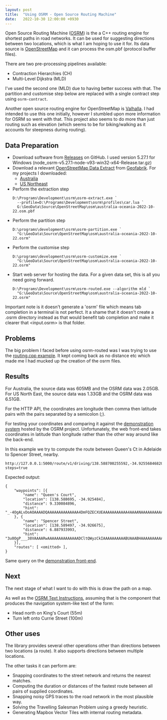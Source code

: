 ```yaml
---
layout: post
title:  "Using OSRM - Open Source Routing Machine"
date:   2022-10-30 12:00:00 +0930
---
```


Open Source Routing Machine ([OSRM][1]) is the a C++ routing engine for
shortest paths in road networks. It can be used for suggesting directions
between two locations, which is what I am hoping to use it for. Its data source
is [OpenStreetMap][2] and it can process the osm.pbf (protocol buffer files).

There are two pre-processing pipelines available:
* Contraction Hierarchies (CH)
* Multi-Level Dijkstra (MLD)

I've used the second one (MLD) due to having better success with that.
The partition and customise step below are replaced with a single contract
step using `osrm-contract`.

Another open source routing engine for OpenStreetMap is [Valhalla](12). I had
intended to use this one initially, however I stumbled upon more information
for OSRM so went with that. This project also seems to do more than just
routing such as elevation (which seems to be for biking/walking as it
accounts for steepness during routing).

## Data Preparation

* Download software from [Releases][5] on GitHub. I used version 5.27.1 for
  Windows (node_osrm-v5.27.1-node-v93-win32-x64-Release.tar.gz)
* Download a relevant [OpenStreetMap Data Extract][3] from [Geofabrik][4].
  For my projects I downloaded:
    * [Australia][6]
    * [US Northeast][7]
* Perform the extraction step
  ```
  D:\Programs\Development\osrm\osrm-extract.exe `
    --profile=D:\Programs\Development\osrm\profiles\car.lua `
    G:\GeoData\Source\OpenStreetMap\osm\australia-oceania-2022-10-22.osm.pbf
  ```
* Perform the partition step
  ```
  D:\programs\development\osrm\osrm-partition.exe `
    "G:\GeoData\Source\OpenStreetMap\osm\australia-oceania-2022-10-22.osrm"
  ```
* Perform the customise step
  ```
  D:\programs\development\osrm\osrm-customize.exe `
    "G:\GeoData\Source\OpenStreetMap\osm\australia-oceania-2022-10-22.osrm"
  ```
* Start web server for hosting the data. For a given data set, this is all you
  need going forward.
  ```
  D:\Programs\Development\osrm\osrm-routed.exe --algorithm mld `
    "G:\GeoData\Source\OpenStreetMap\osm\australia-oceania-2022-10-22.osrm"
  ```

Important note is it doesn't generate a 'osrm' file which means tab completion
in a terminal is not perfect. It a shame that it doesn't create a <name>.osrm
directory instead as that would benefit tab completion and make it clearer that
<input.osrm> is that folder.

## Problems

The big problem I faced before using osrm-routed was I was trying to use the
[routing.cpp example][8]. It kept coming back as no distance etc which made me
I had mucked up the creation of the osrm files.

## Results
For Australia, the source data was 605MB and the OSRM data was 2.05GB.
For US North East, the source data was 1.33GB and the OSRM data was 6.51GB.

For the HTTP API, the coordinates are longitude then comma then latitude pairs
with the pairs separated by a semicolon (;).

For testing your coordinates and comparing it against the
[demonstration system][9] hosted by the OSRM project. Unfortunately, the web
front-end takes coordinates in latitude than longitude rather than the other
way around like the back-end.

In this example we try to compute the route between Queen's Ct in Adelaide to
Spencer Street, nearby.

```
http://127.0.0.1:5000/route/v1/driving/138.588700255592,-34.9255684682013;138.589492995401,-34.9266129382409?steps=true
```

Expected output:
```
{
    "waypoints": [{
        "name": "Queen's Court",
        "location": [138.588695, -34.925484],
        "distance": 9.330084896,
        "hint": "_-4OgALvDoAOAAAADQAAAAAAAAAAAAAA4DmFQZECXUEAAAAAAAAAAA4AAAANAAAAAAAAAAAAAAChEAAAF7JCCFQU6_0cskIIABTr_QAAvxCwtqXD"
    }, {
        "name": "Spencer Street",
        "location": [138.589497, -34.926675],
        "distance": 6.887933993,
        "hint": "3u0OgP___38VAAAARwAAAAAAAAAAAAAADCltQWyzCkIAAAAAAAAAABUAAABHAAAAAAAAAAAAAAChEAAAObVCCK0P6_01tUII6w_r_QAAvxCwtqXD"
    }],
    "routes": [ <omitted> ],
}
```

Same query on the [demonstration front-end][10].

## Next
The next stage of what I want to do with this is draw the path on a map.

As well as the [OSRM Text Instructions][11], assuming that is the component
that produces the navigation system-like text of the form:
* Head north on King's Court (55m)
* Turn left onto Currie Street (100m)

## Other uses

The library provides several other operations other than directions between
two locations (a route). It also supports directions between multiple
locations.

The other tasks it can perform are:
* Snapping coordinates to the street network and returns the nearest matches.
* Computing the duration or distances of the fastest route between all pairs of
  supplied coordinates.
* Snapping noisy GPS traces to the road network in the most plausible way.
* Solving the Travelling Salesman Problem using a greedy heuristic.
* Generating Mapbox Vector Tiles with internal routing metadata.

[1]: https://project-osrm.org/
[2]: https://www.openstreetmap.org/
[3]: https://github.com/Project-OSRM/osrm-backend/releases/tag/v5.27.1
[4]: https://download.geofabrik.de/
[5]: https://www.geofabrik.de/
[6]: https://download.geofabrik.de/australia-oceania/australia.html
[7]: https://download.geofabrik.de/north-america/us-northeast.html
[8]: https://github.com/Project-OSRM/osrm-backend/blob/4f3ee609ec1af40eb1f445c6706cfa5beb04c990/example/example.cpp
[9]: https://map.project-osrm.org/
[10]: https://map.project-osrm.org/?z=18&center=-34.925474%252C138.588876&loc=-34.925475%252C138.588877&loc=-34.926691%252C138.589118&srv=0
[11]: https://github.com/Project-OSRM/osrm-text-instructions
[12]: https://github.com/valhalla/valhalla